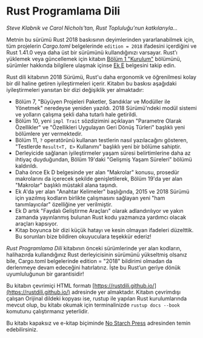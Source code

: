 # Rust Programlama Dili

*Steve Klabnik ve Carol Nichols'tan, Rust Topluluğu'nun katkılarıyla...*

Metnin bu sürümü Rust 2018 baskısının deyimlerinden yararlanabilmek için, tüm projelerin *Cargo.toml* belgelerinde `edition = 2018` ifadesini içerdiğini ve Rust 1.41.0 veya daha üst bir sürümünü kullandığınızı varsayar. Rust'ı yüklemek veya güncellemek için kitabın [Bölüm 1 "Kurulum"](https://rustdili.github.io/ch01-01-installation.html)  bölümünü, sürümler hakkında bilgilere ulaşmak içinse [Ek E](https://rustdili.github.io/appendix-05-editions.html) belgesini takip edin.

Rust dili kitabının 2018 Sürümü, Rust'u daha ergonomik ve öğrenilmesi kolay bir dil haline getiren iyileştirmeleri içerir. Kitabın bu baskısı aşağıdaki iyileştirmeleri yansıtan bir dizi değişiklik yer almaktadır:

- Bölüm 7, "Büyüyen Projeleri Paketler, Sandıklar ve Modüller ile Yönetmek" neredeyse yeniden yazıldı. 2018 Sürümü'ndeki modül sistemi ve yolların çalışma şekli daha tutarlı hale getirildi.
- Bölüm 10, yeni `impl Trait` sözdizimini açıklayan "Parametre Olarak Özellikler" ve "Özellikleri Uygulayan Geri Dönüş Türleri" başlıklı yeni bölümlere yer vermektedir.
- Bölüm 11, `?` operatörünü kullanan testlerin nasıl yazılacağını gösteren, "Testlerde `Result<T, E>` Kullanımı" başlıklı yeni bir bölüme sahiptir.
- Derleyicide sağlanan iyileştirmeler yaşam süresi belirtimlerine daha az ihtiyaç duyduğundan, Bölüm 19'daki "Gelişmiş Yaşam Süreleri" bölümü kaldırıldı.
- Daha önce Ek D belgesinde yer alan "Makrolar" konusu, prosedür makrolarını da içerecek şekilde genişletilerek, Bölüm 19'da yer alan "Makrolar" başlıklı müstakil alana taşındı.
- Ek A'da yer alan "Anahtar Kelimeler" başlığında, 2015 ve 2018 Sürümü için yazılmış kodların birlikte çalışmasını sağlayan yeni "ham tanımlayıcılar" özelliğine yer verilmiştir.
- Ek D artık "Faydalı Geliştirme Araçları" olarak adlandırılıyor ve yakın zamanda yayınlanmış bulunan Rust kodu yazmanıza yardımcı olacak araçları kapsıyor.
- Kitap boyunca bir dizi küçük hatayı ve kesin olmayan ifadeleri düzelttik. Bu sorunları bize bildiren okuyuculara teşekkür ederiz!

*Rust Programlama Dili* kitabının önceki sürümlerinde yer alan kodların, halihazırda kullandığınız Rust derleyicisinin sürümünü yükseltmiş olsanız bile, Cargo.toml belgelerinde edition = "2018" bildirimi olmadan da derlenmeye devam edeceğini hatırlatırız. İşte bu Rust’un geriye dönük uyumluluğunun bir garantisidir!

Bu kitabın çevrimiçi HTML formatı [https://rustdili.github.io/](https://rustdili.github.io/) adresinde yer almaktadır. Kitabın çevrimdışı çalışan Orijinal dildeki kopyası ise, rustup ile yapılan Rust kurulumlarında mevcut olup, bu kitabı okumak için terminalinizde `rustup docs --book` komutunu çalıştırmanız yeterlidir.

Bu kitabı kapaksız ve e-kitap biçiminde [No Starch Press](https://nostarch.com/rust) adresinden temin edebilirsiniz.